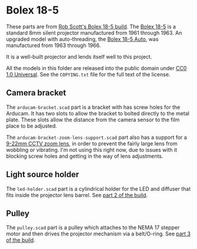 # Bolex 18-5

These parts are from [Rob Scott's Bolex 18-5 build](http://rob.scottclan.cc/2017/07/telecine-project-part-1/). The [Bolex 18-5](http://www.bolexcollector.com/projectors/185.html) is a standard 8mm silent projector manufactured from 1961 through 1963. An upgraded model with auto-threading, the [Bolex 18-5 Auto](http://www.bolexcollector.com/projectors/185auto.html), was manufactured from 1963 through 1966.

It is a well-built projector and lends itself well to this project. 

All the models in this folder are released into the public domain under [CC0 1.0 Universal](https://creativecommons.org/publicdomain/zero/1.0/). See the `COPYING.txt` file for the full text of the license.

## Camera bracket
The `arducam-bracket.scad` part is a bracket with has screw holes for the Arducam. It has two slots to allow the bracket to bolted directly to the metal plate. These slots allow the distance from the camera sensor to the film place to be adjusted.

The `arducam-bracket-zoom-lens-support.scad` part also has a support for a [9-22mm CCTV zoom lens](http://a.co/6X0dezo), in order to prevent the fairly large lens from wobbling or vibrating. I'm not using this right now, due to issues with it blocking screw holes and getting in the way of lens adjustments.

## Light source holder
The `led-holder.scad` part is a cylindrical holder for the LED and diffuser that fits inside the projector lens barrel. See [part 2 of the build](http://rob.scottclan.cc/2017/07/telecine-project-part-2-camera-and-light/).

## Pulley
The `pulley.scad` part is a pulley which attaches to the NEMA 17 stepper motor and then drives the projector mechanism via a belt/O-ring. See [part 3 of the build](http://rob.scottclan.cc/2017/07/telecine-project-part-3-shutter-and-motor/).
